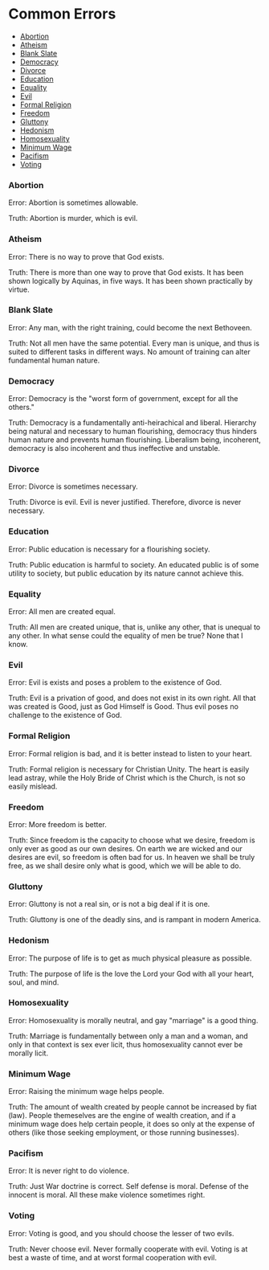 # Common Errors

- [Abortion](#abortion)
- [Atheism](#atheism)
- [Blank Slate](#blank-slate)
- [Democracy](#democracy)
- [Divorce](#divorce)
- [Education](#education)
- [Equality](#equality)
- [Evil](#evil)
- [Formal Religion](#formal-religion)
- [Freedom](#freedom)
- [Gluttony](#gluttony)
- [Hedonism](#hedonism)
- [Homosexuality](#homosexuality)
- [Minimum Wage](#minimum-wage)
- [Pacifism](#pacifism)
- [Voting](#voting)

### Abortion

Error: Abortion is sometimes allowable.

Truth: Abortion is murder, which is evil.

### Atheism

Error: There is no way to prove that God exists.

Truth: There is more than one way to prove that God exists. It has been shown logically by Aquinas, in five ways. It has been shown practically by virtue.

### Blank Slate

Error: Any man, with the right training, could become the next Bethoveen.

Truth: Not all men have the same potential. Every man is unique, and thus is suited to different tasks in different ways. No amount of training can alter fundamental human nature.

### Democracy

Error: Democracy is the "worst form of government, except for all the others."

Truth: Democracy is a fundamentally anti-heirachical and liberal. Hierarchy being natural and necessary to human flourishing, democracy thus hinders human nature and prevents human flourishing. Liberalism being, incoherent, democracy is also incoherent and thus ineffective and unstable.

### Divorce

Error: Divorce is sometimes necessary.

Truth: Divorce is evil. Evil is never justified. Therefore, divorce is never necessary.

### Education

Error: Public education is necessary for a flourishing society.

Truth: Public education is harmful to society. An educated public is of some utility to society, but public education by its nature cannot achieve this.

### Equality

Error: All men are created equal.

Truth: All men are created unique, that is, unlike any other, that is unequal to any other. In what sense could the equality of men be true? None that I know.

### Evil

Error: Evil is exists and poses a problem to the existence of God.

Truth: Evil is a privation of good, and does not exist in its own right. All that was created is Good, just as God Himself is Good. Thus evil poses no challenge to the existence of God.

### Formal Religion

Error: Formal religion is bad, and it is better instead to listen to your heart.

Truth: Formal religion is necessary for Christian Unity. The heart is easily lead astray, while the Holy Bride of Christ which is the Church, is not so easily mislead.

### Freedom

Error: More freedom is better.

Truth: Since freedom is the capacity to choose what we desire, freedom is only ever as good as our own desires. On earth we are wicked and our desires are evil, so freedom is often bad for us. In heaven we shall be truly free, as we shall desire only what is good, which we will be able to do.

### Gluttony

Error: Gluttony is not a real sin, or is not a big deal if it is one.

Truth: Gluttony is one of the deadly sins, and is rampant in modern America.

### Hedonism

Error: The purpose of life is to get as much physical pleasure as possible.

Truth: The purpose of life is the love the Lord your God with all your heart, soul, and mind.

### Homosexuality

Error: Homosexuality is morally neutral, and gay "marriage" is a good thing.

Truth: Marriage is fundamentally between only a man and a woman, and only in that context is sex ever licit, thus homosexuality cannot ever be morally licit.

### Minimum Wage

Error: Raising the minimum wage helps people.

Truth: The amount of wealth created by people cannot be increased by fiat (law). People themeselves are the engine of wealth creation, and if a minimum wage does help certain people, it does so only at the expense of others (like those seeking employment, or those running businesses).

### Pacifism

Error: It is never right to do violence.

Truth: Just War doctrine is correct. Self defense is moral. Defense of the innocent is moral. All these make violence sometimes right.

### Voting

Error: Voting is good, and you should choose the lesser of two evils.

Truth: Never choose evil. Never formally cooperate with evil. Voting is at best a waste of time, and at worst formal cooperation with evil.

